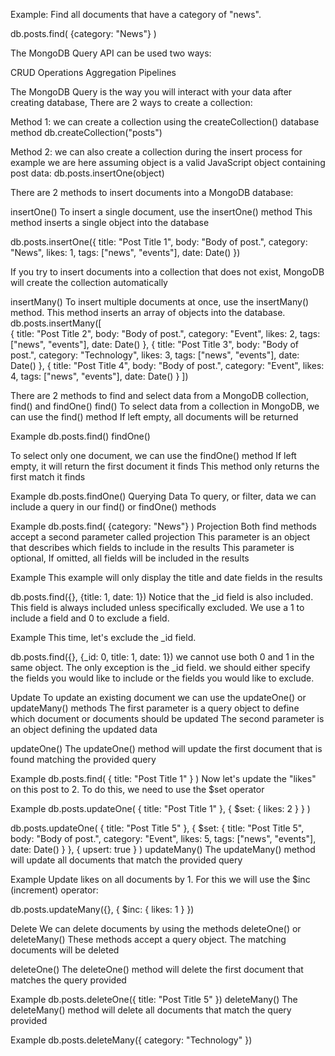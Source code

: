 Example:
Find all documents that have a category of "news".

db.posts.find( {category: "News"} )

The MongoDB Query API can be used two ways:

CRUD Operations
Aggregation Pipelines

The MongoDB Query is the way you will interact with your data
after creating database, There are 2 ways to create a collection:

Method 1:
we can create a collection using the createCollection() database method
db.createCollection("posts")

Method 2:
we can also create a collection during the insert process
for example we are here assuming object is a valid JavaScript object containing post data:
db.posts.insertOne(object)

There are 2 methods to insert documents into a MongoDB database:


insertOne()
To insert a single document, use the insertOne() method
This method inserts a single object into the database

db.posts.insertOne({
  title: "Post Title 1",
  body: "Body of post.",
  category: "News",
  likes: 1,
  tags: ["news", "events"],
  date: Date()
})

If you try to insert documents into a collection that does not exist, MongoDB will create the collection automatically

insertMany()
To insert multiple documents at once, use the insertMany() method.
This method inserts an array of objects into the database.
db.posts.insertMany([  
  {
    title: "Post Title 2",
    body: "Body of post.",
    category: "Event",
    likes: 2,
    tags: ["news", "events"],
    date: Date()
  },
  {
    title: "Post Title 3",
    body: "Body of post.",
    category: "Technology",
    likes: 3,
    tags: ["news", "events"],
    date: Date()
  },
  {
    title: "Post Title 4",
    body: "Body of post.",
    category: "Event",
    likes: 4,
    tags: ["news", "events"],
    date: Date()
  }
])

There are 2 methods to find and select data from a MongoDB collection, find() and findOne()
find()
To select data from a collection in MongoDB, we can use the find() method
 If left empty, all documents will be returned

Example
db.posts.find()
findOne()

To select only one document, we can use the findOne() method
If left empty, it will return the first document it finds
This method only returns the first match it finds

Example
db.posts.findOne()
Querying Data
To query, or filter, data we can include a query in our find() or findOne() methods

Example
db.posts.find( {category: "News"} )
Projection
Both find methods accept a second parameter called projection
This parameter is an object that describes which fields to include in the results
This parameter is optional, If omitted, all fields will be included in the results

Example
This example will only display the title and date fields in the results

db.posts.find({}, {title: 1, date: 1})
Notice that the _id field is also included. This field is always included unless specifically excluded.
We use a 1 to include a field and 0 to exclude a field.

Example
This time, let's exclude the _id field.

db.posts.find({}, {_id: 0, title: 1, date: 1})
we cannot use both 0 and 1 in the same object. The only exception is the _id field. we should either specify the fields you would like to include or the fields you would like to exclude.

Update
To update an existing document we can use the updateOne() or updateMany() methods
The first parameter is a query object to define which document or documents should be updated
The second parameter is an object defining the updated data

updateOne()
The updateOne() method will update the first document that is found matching the provided query

Example
db.posts.find( { title: "Post Title 1" } ) 
Now let's update the "likes" on this post to 2. To do this, we need to use the $set operator

Example
db.posts.updateOne( { title: "Post Title 1" }, { $set: { likes: 2 } } ) 

db.posts.updateOne( 
  { title: "Post Title 5" }, 
  {
    $set: 
      {
        title: "Post Title 5",
        body: "Body of post.",
        category: "Event",
        likes: 5,
        tags: ["news", "events"],
        date: Date()
      }
  }, 
  { upsert: true }
)
updateMany()
The updateMany() method will update all documents that match the provided query

Example
Update likes on all documents by 1. For this we will use the $inc (increment) operator:

db.posts.updateMany({}, { $inc: { likes: 1 } })

Delete 
We can delete documents by using the methods deleteOne() or deleteMany()
These methods accept a query object. The matching documents will be deleted

deleteOne()
The deleteOne() method will delete the first document that matches the query provided

Example
db.posts.deleteOne({ title: "Post Title 5" })
deleteMany()
The deleteMany() method will delete all documents that match the query provided

Example
db.posts.deleteMany({ category: "Technology" })